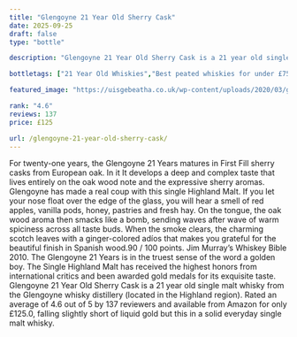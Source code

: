```yaml
---
title: "Glengoyne 21 Year Old Sherry Cask"
date: 2025-09-25
draft: false
type: "bottle"

description: "Glengoyne 21 Year Old Sherry Cask is a 21 year old single malt whisky from the Glengoyne whisky distillery (located in the Highland region). Rated an average of 4.6 out of 5 by 137 reviewers and available from Amazon for only £125.0, falling slightly short of liquid gold but this in a solid everyday single malt whisky."

bottletags: ["21 Year Old Whiskies","Best peated whiskies for under £75","Best sherried whiskies for under £75","Best Single Malt Whiskies for under £75","Highland Whiskies","Peated whiskies","Sherried whiskies","Single Malt Whiskies","Spirit Caramel (E150A)","Whiskies containing Spirit Caramel (E150A)","Whiskies of Scotland"]

featured_image: "https://uisgebeatha.co.uk/wp-content/uploads/2020/03/glengoyne-21-year-old-whisky.jpg"

rank: "4.6"
reviews: 137
price: £125

url: /glengoyne-21-year-old-sherry-cask/
---
```


For twenty-one years, the Glengoyne 21 Years matures in First Fill sherry casks from European oak. In it It develops a deep and complex taste that lives entirely on the oak wood note and the expressive sherry aromas. Glengoyne has made a real coup with this single Highland Malt. If you let your nose float over the edge of the glass, you will hear a smell of red apples, vanilla pods, honey, pastries and fresh hay. On the tongue, the oak wood aroma then smacks like a bomb, sending waves after wave of warm spiciness across all taste buds. When the smoke clears, the charming scotch leaves with a ginger-colored adíos that makes you grateful for the beautiful finish in Spanish wood.90 / 100 points. Jim Murray’s Whiskey Bible 2010. The Glengoyne 21 Years is in the truest sense of the word a golden boy. The Single Highland Malt has received the highest honors from international critics and been awarded gold medals for its exquisite taste. Glengoyne 21 Year Old Sherry Cask is a 21 year old single malt whisky from the Glengoyne whisky distillery (located in the Highland region). Rated an average of 4.6 out of 5 by 137 reviewers and available from Amazon for only £125.0, falling slightly short of liquid gold but this in a solid everyday single malt whisky.
